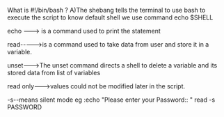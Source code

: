 What is #!/bin/bash ?
A)The shebang tells the terminal to use bash to execute the script
       to know default shell we use command echo $SHELL

echo ---> is a command used to print the statement 

read----->is a command used to take data from user and store it in a variable.

unset--->The unset command directs a shell to delete a variable and its stored data from list of variables

read only--->values could not be modified later in the script.

-s--means silent mode 
        eg :echo "Please enter your Password:: "
                read -s PASSWORD